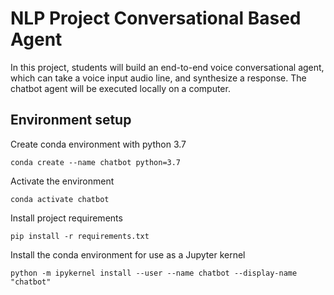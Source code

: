 # NLP Project Conversational Based Agent

In this project, students will build an end-to-end voice conversational agent, which can take a voice input audio line, and synthesize a response. The chatbot agent will be executed locally on a computer. 


## Environment setup

Create conda environment with python 3.7

`conda create --name chatbot python=3.7`

Activate the environment

`conda activate chatbot`


Install project requirements

`pip install -r requirements.txt`


Install the conda environment for use as a Jupyter kernel

`python -m ipykernel install --user --name chatbot --display-name "chatbot"`


